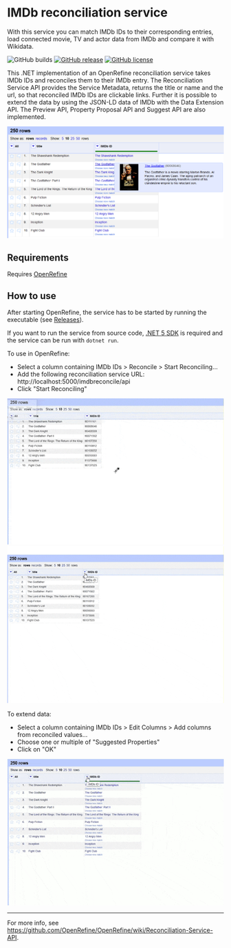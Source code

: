# IMDb reconciliation service
With this service you can match IMDb IDs to their corresponding entries, load connected movie, TV and actor data from IMDb and compare it with Wikidata.

![GitHub builds](https://github.com/CennoxX/IMDb-reconciliation-service/workflows/.NET%20Core/badge.svg)
[![GitHub release](https://img.shields.io/github/release/CennoxX/imdb-reconciliation-service.svg)](https://github.com/CennoxX/IMDb-reconciliation-service/releases/latest)
[![GitHub license](https://img.shields.io/github/license/CennoxX/IMDb-reconciliation-service)](https://github.com/CennoxX/IMDb-reconciliation-service/blob/master/LICENSE)

This .NET implementation of an OpenRefine reconciliation service takes IMDb IDs and reconciles them to their IMDb entry. The Reconciliation Service API provides the Service Metadata, returns the title or name and the url, so that reconciled IMDb IDs are clickable links. Further it is possible to extend the data by using the JSON-LD data of IMDb with the Data Extension API. The Preview API, Property Proposal API and Suggest API are also implemented.

![reconciled IMDb IDs](img/top_250.png)

Requirements
------------
Requires [OpenRefine](https://github.com/OpenRefine/OpenRefine)

How to use
----------
After starting OpenRefine, the service has to be started by running the executable (see [Releases](https://github.com/CennoxX/IMDb-reconciliation-service/releases)).

If you want to run the service from source code, [.NET 5 SDK](https://www.microsoft.com/net/download/all) is required and the service can be run with `dotnet run`.

To use in OpenRefine:
* Select a column containing IMDb IDs > Reconcile > Start Reconciling…
* Add the following reconciliation service URL: http://localhost:5000/imdbreconcile/api
* Click "Start Reconciling"

![adding the service to OpenRefine](img/add_service.gif)
![reconciling IMDb IDs](img/reconcile.gif)

To extend data:
* Select a column containing IMDb IDs > Edit Columns > Add columns from reconciled values…
* Choose one or multiple of "Suggested Properties"
* Click on "OK"

![extend data](img/extend_data.gif)

-----------
For more info, see https://github.com/OpenRefine/OpenRefine/wiki/Reconciliation-Service-API.
